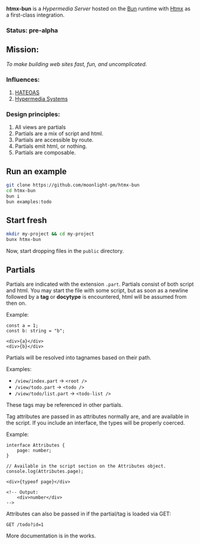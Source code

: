  **htmx-bun** is a *Hypermedia Server* hosted on the [Bun](https://bun.sh) runtime with [Htmx](https://htmx.org) as a first-class integration.


### Status: pre-alpha


## Mission:

*To make building web sites fast, fun, and uncomplicated.*

### Influences:

1. [HATEOAS](https://htmx.org/essays/hateoas/)
1. [Hypermedia Systems](https://hypermedia.systems/)

### Design principles:

1. All views are partials
1. Partials are a mix of script and html.
1. Partials are accessible by route.
1. Partials emit html, or nothing.
1. Partials are composable.

## Run an example

```sh
git clone https://github.com/moonlight-pm/htmx-bun
cd htmx-bun
bun i
bun examples:todo
```

## Start fresh

```sh
mkdir my-project && cd my-project
bunx htmx-bun
```

Now, start dropping files in the `public` directory.

## Partials

Partials are indicated with the extension `.part`.  Partials consist of both script and html.  You may start the file with some script, but as soon as a newline followed by a **tag** or **docytype** is encountered, html will be assumed from then on.

Example:

```
const a = 1;
const b: string = "b";

<div>{a}</div>
<div>{b}</div>
```

Partials will be resolved into tagnames based on their path.

Examples:
- `/view/index.part` → `<root />`
- `/view/todo.part` → `<todo />`
- `/view/todo/list.part` → `<todo-list />`

These tags may be referenced in other partials.

Tag attributes are passed in as attributes normally are, and are available in the script.  If you include an interface, the types will be properly coerced.

Example:

```
interface Attributes {
    page: number;
}

// Available in the script section on the Attributes object.
console.log(Attributes.page);

<div>{typeof page}</div>

<!-- Output:
    <div>number</div>
-->
```

Attributes can also be passed in if the partial/tag is loaded via GET:

`GET /todo?id=1`

More documentation is in the works.
